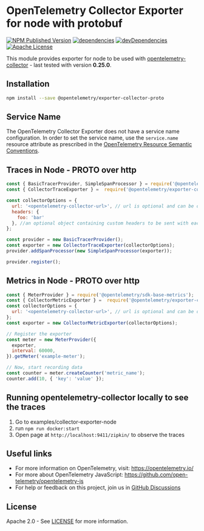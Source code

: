 # OpenTelemetry Collector Exporter for node with protobuf

[![NPM Published Version][npm-img]][npm-url]
[![dependencies][dependencies-image]][dependencies-url]
[![devDependencies][devDependencies-image]][devDependencies-url]
[![Apache License][license-image]][license-image]

This module provides exporter for node to be used with [opentelemetry-collector][opentelemetry-collector-url] - last tested with version **0.25.0**.

## Installation

```bash
npm install --save @opentelemetry/exporter-collector-proto
```

## Service Name

The OpenTelemetry Collector Exporter does not have a service name configuration.
In order to set the service name, use the `service.name` resource attribute as prescribed in the [OpenTelemetry Resource Semantic Conventions][semconv-resource-service-name].

## Traces in Node - PROTO over http

```js
const { BasicTracerProvider, SimpleSpanProcessor } = require('@opentelemetry/sdk-base-tracing');
const { CollectorTraceExporter } =  require('@opentelemetry/exporter-collector-proto');

const collectorOptions = {
  url: '<opentelemetry-collector-url>', // url is optional and can be omitted - default is http://localhost:55681/v1/traces
  headers: {
    foo: 'bar'
  }, //an optional object containing custom headers to be sent with each request will only work with http
};

const provider = new BasicTracerProvider();
const exporter = new CollectorTraceExporter(collectorOptions);
provider.addSpanProcessor(new SimpleSpanProcessor(exporter));

provider.register();

```

## Metrics in Node - PROTO over http

```js
const { MeterProvider } = require('@opentelemetry/sdk-base-metrics');
const { CollectorMetricExporter } =  require('@opentelemetry/exporter-collector-proto');
const collectorOptions = {
  url: '<opentelemetry-collector-url>', // url is optional and can be omitted - default is http://localhost:55681/v1/metrics
};
const exporter = new CollectorMetricExporter(collectorOptions);

// Register the exporter
const meter = new MeterProvider({
  exporter,
  interval: 60000,
}).getMeter('example-meter');

// Now, start recording data
const counter = meter.createCounter('metric_name');
counter.add(10, { 'key': 'value' });

```

## Running opentelemetry-collector locally to see the traces

1. Go to examples/collector-exporter-node
2. run `npm run docker:start`
3. Open page at `http://localhost:9411/zipkin/` to observe the traces

## Useful links

- For more information on OpenTelemetry, visit: <https://opentelemetry.io/>
- For more about OpenTelemetry JavaScript: <https://github.com/open-telemetry/opentelemetry-js>
- For help or feedback on this project, join us in [GitHub Discussions][discussions-url]

## License

Apache 2.0 - See [LICENSE][license-url] for more information.

[discussions-url]: https://github.com/open-telemetry/opentelemetry-js/discussions
[license-url]: https://github.com/open-telemetry/opentelemetry-js/blob/main/LICENSE
[license-image]: https://img.shields.io/badge/license-Apache_2.0-green.svg?style=flat
[dependencies-image]: https://status.david-dm.org/gh/open-telemetry/opentelemetry-js.svg?path=packages%2Fopentelemetry-exporter-collector-proto
[dependencies-url]: https://david-dm.org/open-telemetry/opentelemetry-js?path=packages%2Fopentelemetry-exporter-collector-proto
[devDependencies-image]: https://status.david-dm.org/gh/open-telemetry/opentelemetry-js.svg?path=packages%2Fopentelemetry-exporter-collector-proto&type=dev
[devDependencies-url]: https://david-dm.org/open-telemetry/opentelemetry-js?path=packages%2Fopentelemetry-exporter-collector-proto&type=dev
[npm-url]: https://www.npmjs.com/package/@opentelemetry/exporter-collector-proto
[npm-img]: https://badge.fury.io/js/%40opentelemetry%2Fexporter-collector-proto.svg
[opentelemetry-collector-url]: https://github.com/open-telemetry/opentelemetry-collector
[semconv-resource-service-name]: https://github.com/open-telemetry/opentelemetry-specification/blob/main/specification/resource/semantic_conventions/README.md#service
